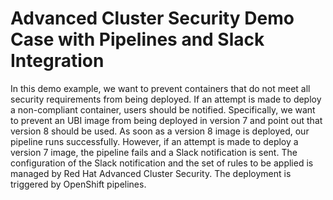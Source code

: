 # Advanced Cluster Security Demo Case with Pipelines and Slack Integration

In this demo example, we want to prevent containers that do not meet all security requirements from being deployed. If an attempt is made to deploy a non-compliant container, users should be notified. Specifically, we want to prevent an UBI image from being deployed in version 7 and point out that version 8 should be used. As soon as a version 8 image is deployed, our pipeline runs successfully. However, if an attempt is made to deploy a version 7 image, the pipeline fails and a Slack notification is sent. The configuration of the Slack notification and the set of rules to be applied is managed by Red Hat Advanced Cluster Security. The deployment is triggered by OpenShift pipelines.

